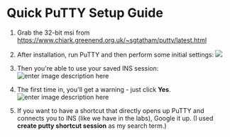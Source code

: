 
# Quick PuTTY Setup Guide

1. Grab the 32-bit msi from https://www.chiark.greenend.org.uk/~sgtatham/putty/latest.html
2. After installation, run PuTTY and then perform some initial settings:
	![
](https://lh3.googleusercontent.com/_w2aaFKcQYUtYz7zeOJLD8ppfs_v7yvxXA7_I4E_NT7hGLLCFI-PuBjGW-rVaUJaDVWjcoEs99tz "Initial Settings")

3. Then you're able to use your saved INS session:
![enter image description here](https://lh3.googleusercontent.com/j74fEZ5lULGQb3UaVoTGd9Btfj2uGeWXsUaxfl33kEZ5gFqatEeNGWkKfUBx1KieWe2Dh6yWiPRI)

4. The first time in, you'll get a warning - just click **Yes**.
![enter image description here](https://lh3.googleusercontent.com/b28qk9ZXReFhkGcYBgjltANJsLuHEmuJNfCSxNkJ4oRTKD_iEIZFGmKm9lBMZuxmmVULbXiQS6yy)

5. If you want to have a shortcut that directly opens up PuTTY and connects you to INS (like we have in the labs), Google it up. (I used **create putty shortcut session** as my search term.)
